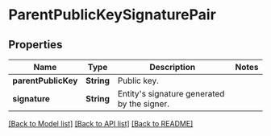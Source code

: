# ParentPublicKeySignaturePair

## Properties
Name | Type | Description | Notes
------------ | ------------- | ------------- | -------------
**parentPublicKey** | **String** | Public key. | 
**signature** | **String** | Entity&#39;s signature generated by the signer. | 

[[Back to Model list]](../README.md#documentation-for-models) [[Back to API list]](../README.md#documentation-for-api-endpoints) [[Back to README]](../README.md)


